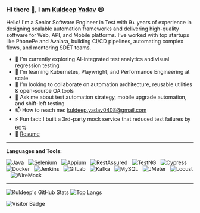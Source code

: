 ### Hi there 👋, I am [Kuldeep Yadav](https://www.linkedin.com/in/kuldeep-y-5529aa85) 😄
<!--
**kuldeep04/kuldeep04** is a ✨ _special_ ✨ repository because its `README.md` (this file) appears on your GitHub profile.
Here are some ideas to get you started:

- 🔭 I’m currently working on ...
- 🌱 I’m currently learning ...
- 👯 I’m looking to collaborate on ...
- 🤔 I’m looking for help with ...
- 💬 Ask me about ...
- 📫 How to reach me: ...
- 😄 Pronouns: ...
- ⚡ Fun fact: ...
-->

Hello! I'm a Senior Software Engineer in Test with 9+ years of experience in designing scalable automation frameworks and delivering high-quality software for Web, API, and Mobile platforms. I’ve worked with top startups like PhonePe and Avalara, building CI/CD pipelines, automating complex flows, and mentoring SDET teams.

- 🔭 I’m currently exploring AI-integrated test analytics and visual regression testing
- 🌱 I’m learning Kubernetes, Playwright, and Performance Engineering at scale
- 👯 I’m looking to collaborate on automation architecture, reusable utilities & open-source QA tools
- 💬 Ask me about test automation strategy, mobile upgrade automation, and shift-left testing
- 📫 How to reach me: kuldeep.yadav0408@gmail.com
- ⚡ Fun fact: I built a 3rd-party mock service that reduced test failures by 60%
- 📝 [Resume](https://github.com/kuldeep04/kuldeep04/blob/main/Kuldeep_Yadav_-_Lead_Software_Engineer_in_Test.pdf)

---

**Languages and Tools:**  

![Java](https://img.shields.io/badge/-Java-black?logo=java&style=social)&nbsp;&nbsp;
![Selenium](https://img.shields.io/badge/-Selenium-black?logo=selenium&style=social)&nbsp;&nbsp;
![Appium](https://img.shields.io/badge/-Appium-black?logo=appium&style=social)&nbsp;&nbsp;
![RestAssured](https://img.shields.io/badge/-RestAssured-black?style=social)&nbsp;&nbsp;
![TestNG](https://img.shields.io/badge/-TestNG-black?style=social)&nbsp;&nbsp;
![Cypress](https://img.shields.io/badge/-Cypress-black?logo=cypress&style=social)&nbsp;&nbsp;
![Docker](https://img.shields.io/badge/-Docker-black?logo=docker&style=social)&nbsp;&nbsp;
![Jenkins](https://img.shields.io/badge/-Jenkins-black?logo=jenkins&style=social)&nbsp;&nbsp;
![GitLab](https://img.shields.io/badge/-GitLab-black?logo=gitlab&style=social)&nbsp;&nbsp;
![Kafka](https://img.shields.io/badge/-Kafka-black?logo=apachekafka&style=social)&nbsp;&nbsp;
![MySQL](https://img.shields.io/badge/-MySQL-black?logo=mysql&style=social)&nbsp;&nbsp;
![JMeter](https://img.shields.io/badge/-JMeter-black?style=social)&nbsp;&nbsp;
![Locust](https://img.shields.io/badge/-Locust-black?style=social)&nbsp;&nbsp;
![WireMock](https://img.shields.io/badge/-WireMock-black?style=social)&nbsp;&nbsp;

---

![Kuldeep's GitHub Stats](https://github-readme-stats.vercel.app/api?username=kuldeep04&count_private=true&show_icons=true&include_all_commits=true)
![Top Langs](https://github-readme-stats.vercel.app/api/top-langs/?username=kuldeep04&hide=TeX&layout=compact)

![Visitor Badge](https://visitor-badge.laobi.icu/badge?page_id=kuldeep04.kuldeep04)
